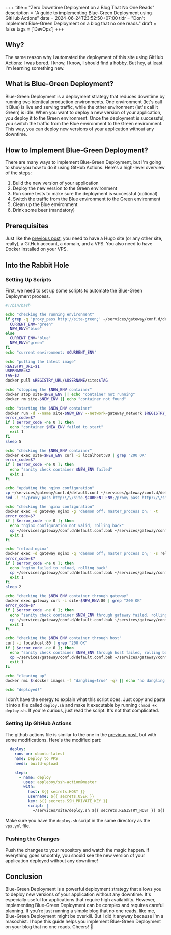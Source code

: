 +++
title = "Zero Downtime Deployment on a Blog That No One Reads"
description = "A guide to implementing Blue-Green Deployment using GitHub Actions"
date = 2024-06-24T23:52:50+07:00
tldr = "Don't implement Blue-Green Deployment on a blog that no one reads."
draft = false
tags = ['DevOps']
+++

## Why?
The same reason why I automated the deployment of this site using GitHub Actions: I was bored. I know, I know, I should find a hobby. But hey, at least I'm learning something new.

## What is Blue-Green Deployment?
Blue-Green Deployment is a deployment strategy that reduces downtime by running two identical production environments. One environment (let's call it Blue) is live and serving traffic, while the other environment (let's call it Green) is idle. When you want to deploy a new version of your application, you deploy it to the Green environment. Once the deployment is successful, you switch the traffic from the Blue environment to the Green environment. This way, you can deploy new versions of your application without any downtime.

## How to Implement Blue-Green Deployment?
There are many ways to implement Blue-Green Deployment, but I'm going to show you how to do it using GitHub Actions. Here's a high-level overview of the steps:
1. Build the new version of your application
2. Deploy the new version to the Green environment
3. Run some tests to make sure the deployment is successful (optional)
4. Switch the traffic from the Blue environment to the Green environment
5. Clean up the Blue environment
6. Drink some beer (mandatory)

## Prerequisites
Just like the [previous post](/posts/deploying-this-site-using-github-actions/), you need to have a Hugo site (or any other site, really), a GitHub account, a domain, and a VPS. You also need to have Docker installed on your VPS.

## Into the Rabbit Hole
### Setting Up Scripts
First, we need to set up some scripts to automate the Blue-Green Deployment process.
```bash
#!/bin/bash

echo "checking the running environment"
if grep -q 'proxy_pass http://site-green;' ~/services/gateway/conf.d/default.conf; then
  CURRENT_ENV="green"
  NEW_ENV="blue"
else
  CURRENT_ENV="blue"
  NEW_ENV="green"
fi
echo "current environment: $CURRENT_ENV"

echo "pulling the latest image"
REGISTRY_URL=$1
USERNAME=$2
TAG=$3
docker pull $REGISTRY_URL/$USERNAME/site:$TAG

echo "stopping the $NEW_ENV container"
docker stop site-$NEW_ENV || echo "container not running"
docker rm site-$NEW_ENV || echo "container not found"

echo "starting the $NEW_ENV container"
docker run -d --name site-$NEW_ENV --network=gateway_network $REGISTRY_URL/$USERNAME/site:$TAG
error_code=$?
if [ $error_code -ne 0 ]; then
  echo "container $NEW_ENV failed to start"
  exit 1
fi
sleep 5

echo "checking the $NEW_ENV container"
docker exec site-$NEW_ENV curl -i localhost:80 | grep "200 OK"
error_code=$?
if [ $error_code -ne 0 ]; then
  echo "sanity check container $NEW_ENV failed"
  exit 1
fi

echo "updating the nginx configuration"
cp ~/services/gateway/conf.d/default.conf ~/services/gateway/conf.d/default.conf.bak
sed -i "s/proxy_pass http:\/\/site-$CURRENT_ENV;/proxy_pass http:\/\/site-$NEW_ENV;/" ~/services/gateway/conf.d/default.conf

echo "checking the nginx configuration"
docker exec -d gateway nginx -g 'daemon off; master_process on;' -t
error_code=$?
if [ $error_code -ne 0 ]; then
  echo "nginx configuration not valid, rolling back"
  cp ~/services/gateway/conf.d/default.conf.bak ~/services/gateway/conf.d/default.conf
  exit 1
fi

echo "reload nginx"
docker exec -d gateway nginx -g 'daemon off; master_process on;' -s reload
error_code=$?
if [ $error_code -ne 0 ]; then
  echo "nginx failed to reload, rolling back"
  cp ~/services/gateway/conf.d/default.conf.bak ~/services/gateway/conf.d/default.conf && docker exec -d gateway nginx -g 'daemon off; master_process on;' -s reload
  exit 1
fi
sleep 2

echo "checking the $NEW_ENV container through gateway"
docker exec gateway curl -i site-$NEW_ENV:80 | grep "200 OK"
error_code=$?
if [ $error_code -ne 0 ]; then
  echo "sanity check container $NEW_ENV through gateway failed, rolling back"
  cp ~/services/gateway/conf.d/default.conf.bak ~/services/gateway/conf.d/default.conf && docker exec -d gateway nginx -g 'daemon off; master_process on;' -s reload
  exit 1
fi

echo "checking the $NEW_ENV container through host"
curl -i localhost:80 | grep "200 OK"
if [ $error_code -ne 0 ]; then
  echo "sanity check container $NEW_ENV through host failed, rolling back"
  cp ~/services/gateway/conf.d/default.conf.bak ~/services/gateway/conf.d/default.conf && docker exec -d gateway nginx -g 'daemon off; master_process on;' -s reload
  exit 1
fi

echo "cleaning up"
docker rmi $(docker images -f "dangling=true" -q) || echo "no dangling images"

echo "deployed!"
```
I don't have the energy to explain what this script does. Just copy and paste it into a file called `deploy.sh` and make it executable by running `chmod +x deploy.sh`.
If you're curious, just read the script. It's not that complicated.

### Setting Up GitHub Actions
The github actions file is similar to the one in the [previous post](/posts/deploying-this-site-using-github-actions/), but with some modifications. Here's the modified part:
```yaml
  deploy:
    runs-on: ubuntu-latest
    name: Deploy to VPS
    needs: build-upload

    steps:
      - name: deploy
        uses: appleboy/ssh-action@master
        with:
          host: ${{ secrets.HOST }}
          username: ${{ secrets.USER }}
          key: ${{ secrets.SSH_PRIVATE_KEY }}
          script: |
            ~/services/site/deploy.sh ${{ secrets.REGISTRY_HOST }} ${{ secrets.USERNAME }} ${{ github.sha }}
```
Make sure you have the `deploy.sh` script in the same directory as the `vps.yml` file.

### Pushing the Changes
Push the changes to your repository and watch the magic happen. If everything goes smoothly, you should see the new version of your application deployed without any downtime!

## Conclusion
Blue-Green Deployment is a powerful deployment strategy that allows you to deploy new versions of your application without any downtime. It's especially useful for applications that require high availability. However, implementing Blue-Green Deployment can be complex and requires careful planning. If you're just running a simple blog that no one reads, like me, Blue-Green Deployment might be overkill. But I did it anyway because I'm a masochist. I hope this guide helps you implement Blue-Green Deployment on your blog that no one reads. Cheers! 🍻
